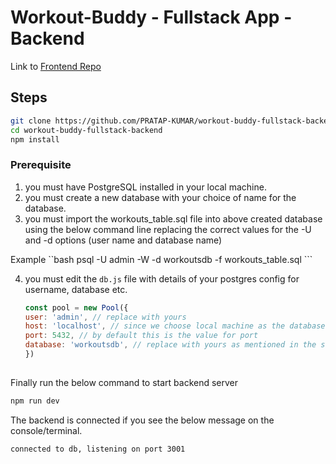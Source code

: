 # Workout-Buddy - Fullstack App - Backend

Link to [Frontend Repo](https://github.com/PRATAP-KUMAR/workout-buddy-fullstack-frontend)

## Steps

```bash
git clone https://github.com/PRATAP-KUMAR/workout-buddy-fullstack-backend
cd workout-buddy-fullstack-backend
npm install
```

### Prerequisite
1. you must have PostgreSQL installed in your local machine.
2. you must create a new database with your choice of name for the database.
3. you must import the workouts_table.sql file into above created database using the below command line
replacing the correct values for the -U and -d options (user name and database name)

Example
    ``bash
    psql -U admin -W -d workoutsdb -f workouts_table.sql
    ```

4. you must edit the `db.js` file with details of your postgres config for username, database etc.

    ```js
    const pool = new Pool({
    user: 'admin', // replace with yours
    host: 'localhost', // since we choose local machine as the database, its always localhost.
    port: 5432, // by default this is the value for port
    database: 'workoutsdb', // replace with yours as mentioned in the step 2 above.
    })
    ```

##
Finally run the below command to start backend server
```bash
npm run dev
```

The backend is connected if you see the below message on the console/terminal.
```bash
connected to db, listening on port 3001
```

